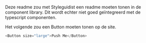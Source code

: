 Deze readme zou met Styleguidist een readme moeten tonen in de component library. Dit wordt echter niet goed geïntegreerd met de typescript componenten.

Het volgende zou een Button moeten tonen op de site.
```js
<Button size="large">Push Me</Button>
```
